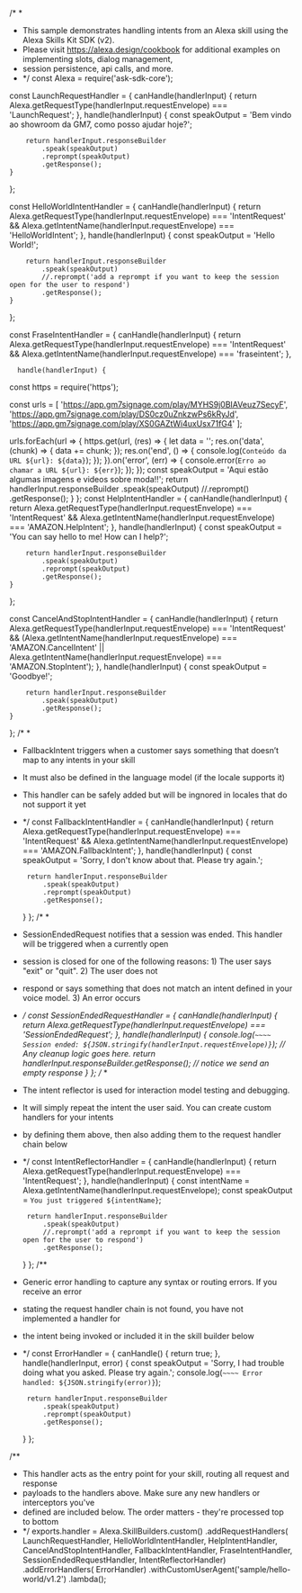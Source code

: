 /* *
 * This sample demonstrates handling intents from an Alexa skill using the Alexa Skills Kit SDK (v2).
 * Please visit https://alexa.design/cookbook for additional examples on implementing slots, dialog management,
 * session persistence, api calls, and more.
 * */
const Alexa = require('ask-sdk-core');

const LaunchRequestHandler = {
    canHandle(handlerInput) {
        return Alexa.getRequestType(handlerInput.requestEnvelope) === 'LaunchRequest';
    },
    handle(handlerInput) {
        const speakOutput = 'Bem vindo ao showroom da GM7,  como posso ajudar hoje?';

        return handlerInput.responseBuilder
            .speak(speakOutput)
            .reprompt(speakOutput)
            .getResponse();
    }
};

const HelloWorldIntentHandler = {
    canHandle(handlerInput) {
        return Alexa.getRequestType(handlerInput.requestEnvelope) === 'IntentRequest'
            && Alexa.getIntentName(handlerInput.requestEnvelope) === 'HelloWorldIntent';
    },
    handle(handlerInput) {
        const speakOutput = 'Hello World!';

        return handlerInput.responseBuilder
            .speak(speakOutput)
            //.reprompt('add a reprompt if you want to keep the session open for the user to respond')
            .getResponse();
    }
};

const FraseIntentHandler = {
    canHandle(handlerInput) {
        return Alexa.getRequestType(handlerInput.requestEnvelope) === 'IntentRequest'
            && Alexa.getIntentName(handlerInput.requestEnvelope) === 'fraseintent';
    },
    
      handle(handlerInput) {
  const https = require('https');

const urls = [
  'https://app.gm7signage.com/play/MYHS9j0BIAVeuz7SecyF',
  'https://app.gm7signage.com/play/DS0cz0uZnkzwPs6kRyJd',
  'https://app.gm7signage.com/play/XS0GAZtWi4uxUsx71fG4'
];

urls.forEach(url => {
  https.get(url, (res) => {
    let data = '';
    res.on('data', (chunk) => {
      data += chunk;
    });
    res.on('end', () => {
      console.log(`Conteúdo da URL ${url}: ${data}`);
    });
  }).on('error', (err) => {
    console.error(`Erro ao chamar a URL ${url}: ${err}`);
  });
});
        const speakOutput = 'Aqui estão algumas imagens e videos sobre moda!!';
        return handlerInput.responseBuilder
        .speak(speakOutput)
        //.reprompt()
        .getResponse();
    }
};
const HelpIntentHandler = {
    canHandle(handlerInput) {
        return Alexa.getRequestType(handlerInput.requestEnvelope) === 'IntentRequest'
            && Alexa.getIntentName(handlerInput.requestEnvelope) === 'AMAZON.HelpIntent';
    },
    handle(handlerInput) {
        const speakOutput = 'You can say hello to me! How can I help?';

        return handlerInput.responseBuilder
            .speak(speakOutput)
            .reprompt(speakOutput)
            .getResponse();
    }
};

const CancelAndStopIntentHandler = {
    canHandle(handlerInput) {
        return Alexa.getRequestType(handlerInput.requestEnvelope) === 'IntentRequest'
            && (Alexa.getIntentName(handlerInput.requestEnvelope) === 'AMAZON.CancelIntent'
                || Alexa.getIntentName(handlerInput.requestEnvelope) === 'AMAZON.StopIntent');
    },
    handle(handlerInput) {
        const speakOutput = 'Goodbye!';

        return handlerInput.responseBuilder
            .speak(speakOutput)
            .getResponse();
    }
};
/* *
 * FallbackIntent triggers when a customer says something that doesn’t map to any intents in your skill
 * It must also be defined in the language model (if the locale supports it)
 * This handler can be safely added but will be ingnored in locales that do not support it yet 
 * */
const FallbackIntentHandler = {
    canHandle(handlerInput) {
        return Alexa.getRequestType(handlerInput.requestEnvelope) === 'IntentRequest'
            && Alexa.getIntentName(handlerInput.requestEnvelope) === 'AMAZON.FallbackIntent';
    },
    handle(handlerInput) {
        const speakOutput = 'Sorry, I don\'t know about that. Please try again.';

        return handlerInput.responseBuilder
            .speak(speakOutput)
            .reprompt(speakOutput)
            .getResponse();
    }
};
/* *
 * SessionEndedRequest notifies that a session was ended. This handler will be triggered when a currently open 
 * session is closed for one of the following reasons: 1) The user says "exit" or "quit". 2) The user does not 
 * respond or says something that does not match an intent defined in your voice model. 3) An error occurs 
 * */
const SessionEndedRequestHandler = {
    canHandle(handlerInput) {
        return Alexa.getRequestType(handlerInput.requestEnvelope) === 'SessionEndedRequest';
    },
    handle(handlerInput) {
        console.log(`~~~~ Session ended: ${JSON.stringify(handlerInput.requestEnvelope)}`);
        // Any cleanup logic goes here.
        return handlerInput.responseBuilder.getResponse(); // notice we send an empty response
    }
};
/* *
 * The intent reflector is used for interaction model testing and debugging.
 * It will simply repeat the intent the user said. You can create custom handlers for your intents 
 * by defining them above, then also adding them to the request handler chain below 
 * */
const IntentReflectorHandler = {
    canHandle(handlerInput) {
        return Alexa.getRequestType(handlerInput.requestEnvelope) === 'IntentRequest';
    },
    handle(handlerInput) {
        const intentName = Alexa.getIntentName(handlerInput.requestEnvelope);
        const speakOutput = `You just triggered ${intentName}`;

        return handlerInput.responseBuilder
            .speak(speakOutput)
            //.reprompt('add a reprompt if you want to keep the session open for the user to respond')
            .getResponse();
    }
};
/**
 * Generic error handling to capture any syntax or routing errors. If you receive an error
 * stating the request handler chain is not found, you have not implemented a handler for
 * the intent being invoked or included it in the skill builder below 
 * */
const ErrorHandler = {
    canHandle() {
        return true;
    },
    handle(handlerInput, error) {
        const speakOutput = 'Sorry, I had trouble doing what you asked. Please try again.';
        console.log(`~~~~ Error handled: ${JSON.stringify(error)}`);

        return handlerInput.responseBuilder
            .speak(speakOutput)
            .reprompt(speakOutput)
            .getResponse();
    }
};

/**
 * This handler acts as the entry point for your skill, routing all request and response
 * payloads to the handlers above. Make sure any new handlers or interceptors you've
 * defined are included below. The order matters - they're processed top to bottom 
 * */
exports.handler = Alexa.SkillBuilders.custom()
    .addRequestHandlers(
        LaunchRequestHandler,
        HelloWorldIntentHandler,
        HelpIntentHandler,
        CancelAndStopIntentHandler,
        FallbackIntentHandler,
        FraseIntentHandler,
        SessionEndedRequestHandler,
        IntentReflectorHandler)
    .addErrorHandlers(
        ErrorHandler)
    .withCustomUserAgent('sample/hello-world/v1.2')
    .lambda();

